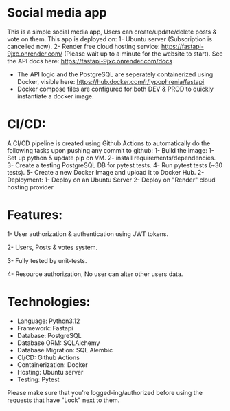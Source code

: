 # Social media app

This is a simple social media app, Users can create/update/delete posts & vote on them.
This app is deployed on:
1- Ubuntu server (Subscription is cancelled now).
2- Render free cloud hosting service: https://fastapi-9jxc.onrender.com/  (Please wait up to a minute for the website to start).
See the API docs here: https://fastapi-9jxc.onrender.com/docs

- The API logic and the PostgreSQL are seperately containerized using Docker, visible here: https://hub.docker.com/r/lypophrenia/fastapi
- Docker compose files are configured for both DEV & PROD to quickly instantiate a docker image.




# CI/CD:
A CI/CD pipeline is created using Github Actions to automatically do the following tasks upon pushing any commit to github:
1- Build the image:
  1- Set up python & update pip on VM.
  2- install requirements/dependencies.
  3- Create a testing PostgreSQL DB for pytest tests.
  4- Run pytest tests (~30 tests).
  5- Create a new Docker Image and upload it to Docker Hub.
2- Deployment:
  1- Deploy on an Ubuntu Server
  2- Deploy on "Render" cloud hosting provider




# Features:

1- User authorization & authentication using JWT tokens.

2- Users, Posts & votes system.

3- Fully tested by unit-tests.

4- Resource authorization, No user can alter other users data.



# Technologies:
- Language: Python3.12
- Framework: Fastapi
- Database: PostgreSQL
- Database ORM: SQLAlchemy
- Database Migration: SQL Alembic
- CI/CD: Github Actions
- Containerization: Docker
- Hosting: Ubuntu server
- Testing: Pytest
  
Please make sure that you're logged-ing/authorized before using the requests that have "Lock" next to them.
